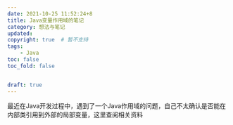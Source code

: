 ```yaml
---
date: 2021-10-25 11:52:24+8
title: Java变量作用域的笔记
category: 想法与笔记
updated:
copyright: true  # 暂不支持
tags:
    - Java
toc: false
toc_fold: false


draft: true
---
```


最近在Java开发过程中，遇到了一个Java作用域的问题，自己不太确认是否能在内部类引用到外部的局部变量，这里查阅相关资料


<!-- todo 写一下类变量的坑 -->
<!-- 自己的第一版解决方法
1. 写入class里面

 -->

